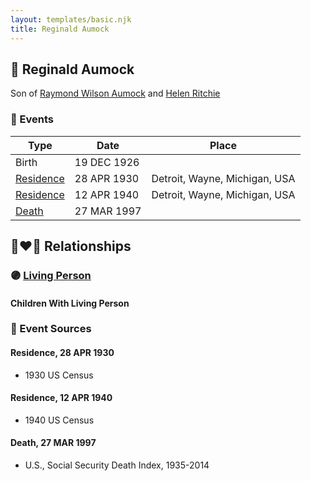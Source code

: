 ```yaml
---
layout: templates/basic.njk
title: Reginald Aumock
---
```

## 🔵 Reginald Aumock

Son of [Raymond Wilson Aumock](/people/1/17962037) and [Helen Ritchie](/people/8/88758866)

### 📆 Events

Type | Date | Place
------ | ------ | ------
Birth | 19 DEC 1926 |
[Residence](#event-1) | 28 APR 1930 | Detroit, Wayne, Michigan, USA
[Residence](#event-2) | 12 APR 1940 | Detroit, Wayne, Michigan, USA
[Death](#event-3) | 27 MAR 1997 |

## 👩‍❤️‍👨 Relationships

### 🟣 [Living Person](/people/8/87693036)

#### Children With Living Person
### 📰 Event Sources

#### <a id="event-1"></a> Residence, 28 APR 1930
* 1930 US Census

#### <a id="event-2"></a> Residence, 12 APR 1940
* 1940 US Census

#### <a id="event-3"></a> Death, 27 MAR 1997
* U.S., Social Security Death Index, 1935-2014